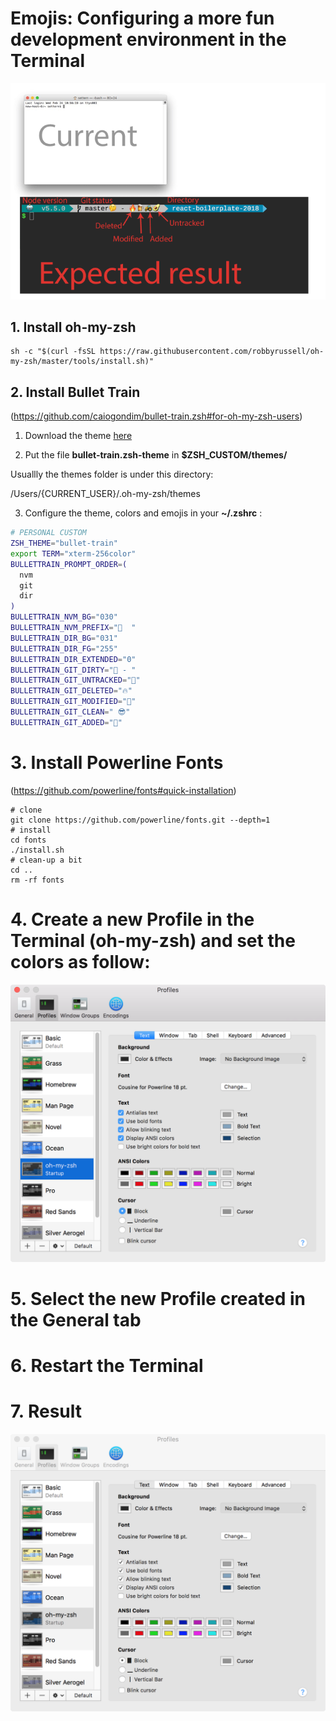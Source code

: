 # Emojis: Configuring a more fun development environment in the Terminal
![Expected result](/expected-result.png)
## 1. Install oh-my-zsh
```
sh -c "$(curl -fsSL https://raw.githubusercontent.com/robbyrussell/oh-my-zsh/master/tools/install.sh)"
```

## 2. Install Bullet Train
(https://github.com/caiogondim/bullet-train.zsh#for-oh-my-zsh-users)

1. Download the theme [here](http://raw.github.com/caiogondim/bullet-train-oh-my-zsh-theme/master/bullet-train.zsh-theme)

2. Put the file **bullet-train.zsh-theme** in **$ZSH_CUSTOM/themes/**

  Usuallly the themes folder is under this directory:

  /Users/{CURRENT_USER}/.oh-my-zsh/themes

3. Configure the theme, colors and emojis in your **~/.zshrc** :
```bash
# PERSONAL CUSTOM
ZSH_THEME="bullet-train"
export TERM="xterm-256color"
BULLETTRAIN_PROMPT_ORDER=(
  nvm
  git
  dir
)
BULLETTRAIN_NVM_BG="030"
BULLETTRAIN_NVM_PREFIX="🤖  "
BULLETTRAIN_DIR_BG="031"
BULLETTRAIN_DIR_FG="255"
BULLETTRAIN_DIR_EXTENDED="0"
BULLETTRAIN_GIT_DIRTY="🤔 - "
BULLETTRAIN_GIT_UNTRACKED="🥑"
BULLETTRAIN_GIT_DELETED="🔥"
BULLETTRAIN_GIT_MODIFIED="🍺"
BULLETTRAIN_GIT_CLEAN=" 😎"
BULLETTRAIN_GIT_ADDED="🚜"
```

# 3. Install Powerline Fonts
(https://github.com/powerline/fonts#quick-installation)
```
# clone
git clone https://github.com/powerline/fonts.git --depth=1
# install
cd fonts
./install.sh
# clean-up a bit
cd ..
rm -rf fonts
```

# 4. Create a new Profile in the Terminal (oh-my-zsh) and set the colors as follow:
![Expected result](/profile2.png)

# 5. Select the new Profile created in the General tab
# 6. Restart the Terminal
# 7. Result
![Result](/result.png)
